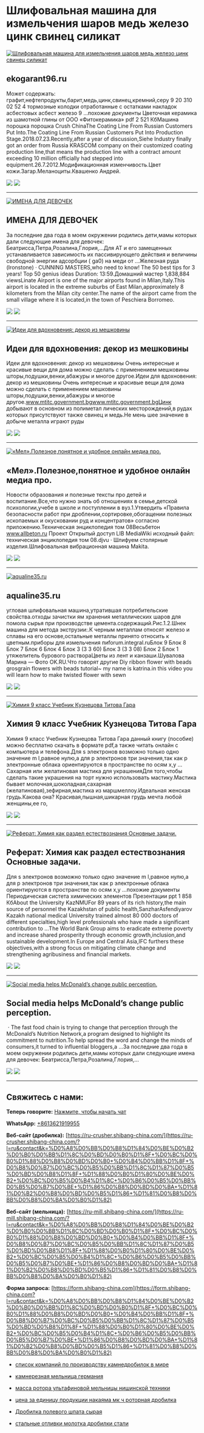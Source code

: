 # Шлифовальная машина для измельчения шаров медь железо цинк свинец силикат

<a href="https://swt.shibang-china.com/?l=ru&img&k=%D0%A8%D0%BB%D0%B8%D1%84%D0%BE%D0%B2%D0%B0%D0%BB%D1%8C%D0%BD%D0%B0%D1%8F+%D0%BC%D0%B0%D1%88%D0%B8%D0%BD%D0%B0+%D0%B4%D0%BB%D1%8F+%D0%B8%D0%B7%D0%BC%D0%B5%D0%BB%D1%8C%D1%87%D0%B5%D0%BD%D0%B8%D1%8F+%D1%88%D0%B0%D1%80%D0%BE%D0%B2+%D0%BC%D0%B5%D0%B4%D1%8C+%D0%B6%D0%B5%D0%BB%D0%B5%D0%B7%D0%BE+%D1%86%D0%B8%D0%BD%D0%BA+%D1%81%D0%B2%D0%B8%D0%BD%D0%B5%D1%86+%D1%81%D0%B8%D0%BB%D0%B8%D0%BA%D0%B0%D1%82" target="_blank">![Шлифовальная машина для измельчения шаров медь железо цинк свинец силикат](http://static.shibang-china.com/all-800x300/822.jpg)</a>

## ekogarant96.ru
Может содержать: графит,нефтепродукты,барит,медь,цинк,свинец,кремний,серу 9 20 310 02 52 4 тормозные колодки отработанные с остатками накладок асбестовых асбест железо 9 …похожие документы Цветочная керамика из шамотной глины от ООО &#171;Фитокерамика&#187; pdf 2 521 КбМашина порошка порошка Crush ChinaThe Coating Line From Russian Customers Put Into.The Coating Line From Russian Customers Put Into Production Stage.2018.07.23.Recently,after a year of discussion,Siehe Industry finally got an order from Russia KRASCOM company on their customized coating production line,that means the production line with a contract amount exceeding 10 million officially had stepped into equipment.26.7.2012.Модификационная изменчивость.Цвет кожи.Загар.Меланоциты.Квашенко Андрей.


<a href="https://whatsapp.shibangsoft.com/WhatsApp.php" target="_blank" title="WhatsApp">![](http://static.shibang-china.com/icon/whatsapp.png)</a> <a href="https://swt.shibang-china.com/?l=ru&icon&k=%D0%A8%D0%BB%D0%B8%D1%84%D0%BE%D0%B2%D0%B0%D0%BB%D1%8C%D0%BD%D0%B0%D1%8F+%D0%BC%D0%B0%D1%88%D0%B8%D0%BD%D0%B0+%D0%B4%D0%BB%D1%8F+%D0%B8%D0%B7%D0%BC%D0%B5%D0%BB%D1%8C%D1%87%D0%B5%D0%BD%D0%B8%D1%8F+%D1%88%D0%B0%D1%80%D0%BE%D0%B2+%D0%BC%D0%B5%D0%B4%D1%8C+%D0%B6%D0%B5%D0%BB%D0%B5%D0%B7%D0%BE+%D1%86%D0%B8%D0%BD%D0%BA+%D1%81%D0%B2%D0%B8%D0%BD%D0%B5%D1%86+%D1%81%D0%B8%D0%BB%D0%B8%D0%BA%D0%B0%D1%82" target="_blank">![](http://static.shibang-china.com/icon/chat-ru.png)</a>

---

<a href="https://swt.shibang-china.com/?l=ru&img&k=%D0%A8%D0%BB%D0%B8%D1%84%D0%BE%D0%B2%D0%B0%D0%BB%D1%8C%D0%BD%D0%B0%D1%8F+%D0%BC%D0%B0%D1%88%D0%B8%D0%BD%D0%B0+%D0%B4%D0%BB%D1%8F+%D0%B8%D0%B7%D0%BC%D0%B5%D0%BB%D1%8C%D1%87%D0%B5%D0%BD%D0%B8%D1%8F+%D1%88%D0%B0%D1%80%D0%BE%D0%B2+%D0%BC%D0%B5%D0%B4%D1%8C+%D0%B6%D0%B5%D0%BB%D0%B5%D0%B7%D0%BE+%D1%86%D0%B8%D0%BD%D0%BA+%D1%81%D0%B2%D0%B8%D0%BD%D0%B5%D1%86+%D1%81%D0%B8%D0%BB%D0%B8%D0%BA%D0%B0%D1%82" target="_blank">![ИМЕНА ДЛЯ ДЕВОЧЕК](http://static.shibang-china.com/all-800x300/514.jpg)</a>

## ИМЕНА ДЛЯ ДЕВОЧЕК
За последние два года в моем окружении родились дети,мамы которых дали следующие имена для девочек: Беатрисса,Петра,Розалина,Глория,…Для АТ и его замещенных устанавливается зависимость их пассивирующего действия и величины свободной энергии адсорбции ( gа0) на меди от …Железная руда (Ironstone)&nbsp;&#0183;&#32;CUNNING MASTERS,who need to know! The 50 best tips for 3 years! Top 50 genius ideas Duration: 13:59.Домашний мастер 1,838,884 viewsLinate Airport is one of the major airports found in Milan,Italy.This airport is located in the extreme suburbs of East Milan,approximately 8 kilometers from the Milan city center.The name of the airport came from the small village where it is located,in the town of Peschiera Borromeo.


<a href="https://whatsapp.shibangsoft.com/WhatsApp.php" target="_blank" title="WhatsApp">![](http://static.shibang-china.com/icon/whatsapp.png)</a> <a href="https://swt.shibang-china.com/?l=ru&icon&k=%D0%A8%D0%BB%D0%B8%D1%84%D0%BE%D0%B2%D0%B0%D0%BB%D1%8C%D0%BD%D0%B0%D1%8F+%D0%BC%D0%B0%D1%88%D0%B8%D0%BD%D0%B0+%D0%B4%D0%BB%D1%8F+%D0%B8%D0%B7%D0%BC%D0%B5%D0%BB%D1%8C%D1%87%D0%B5%D0%BD%D0%B8%D1%8F+%D1%88%D0%B0%D1%80%D0%BE%D0%B2+%D0%BC%D0%B5%D0%B4%D1%8C+%D0%B6%D0%B5%D0%BB%D0%B5%D0%B7%D0%BE+%D1%86%D0%B8%D0%BD%D0%BA+%D1%81%D0%B2%D0%B8%D0%BD%D0%B5%D1%86+%D1%81%D0%B8%D0%BB%D0%B8%D0%BA%D0%B0%D1%82" target="_blank">![](http://static.shibang-china.com/icon/chat-ru.png)</a>

---

<a href="https://swt.shibang-china.com/?l=ru&img&k=%D0%A8%D0%BB%D0%B8%D1%84%D0%BE%D0%B2%D0%B0%D0%BB%D1%8C%D0%BD%D0%B0%D1%8F+%D0%BC%D0%B0%D1%88%D0%B8%D0%BD%D0%B0+%D0%B4%D0%BB%D1%8F+%D0%B8%D0%B7%D0%BC%D0%B5%D0%BB%D1%8C%D1%87%D0%B5%D0%BD%D0%B8%D1%8F+%D1%88%D0%B0%D1%80%D0%BE%D0%B2+%D0%BC%D0%B5%D0%B4%D1%8C+%D0%B6%D0%B5%D0%BB%D0%B5%D0%B7%D0%BE+%D1%86%D0%B8%D0%BD%D0%BA+%D1%81%D0%B2%D0%B8%D0%BD%D0%B5%D1%86+%D1%81%D0%B8%D0%BB%D0%B8%D0%BA%D0%B0%D1%82" target="_blank">![Идеи для вдохновения: декор из мешковины](http://static.shibang-china.com/all-800x300/1086.jpg)</a>

## Идеи для вдохновения: декор из мешковины
Идеи для вдохновения: декор из мешковины Очень интересные и красивые вещи для дома можно сделать с применением мешковины шторы,подушки,венки,абажуры и многое другое.Идеи для вдохновения: декор из мешковины Очень интересные и красивые вещи для дома можно сделать с применением мешковины шторы,подушки,венки,абажуры и многое другое.www.mtitc.government.bgwww.mtitc.government.bgЦинк добывают в основном из полиметал лических месторождений,в рудах которых присутствуют также свинец и медь.Не мень шее значение в добыче металла играют руды


<a href="https://whatsapp.shibangsoft.com/WhatsApp.php" target="_blank" title="WhatsApp">![](http://static.shibang-china.com/icon/whatsapp.png)</a> <a href="https://swt.shibang-china.com/?l=ru&icon&k=%D0%A8%D0%BB%D0%B8%D1%84%D0%BE%D0%B2%D0%B0%D0%BB%D1%8C%D0%BD%D0%B0%D1%8F+%D0%BC%D0%B0%D1%88%D0%B8%D0%BD%D0%B0+%D0%B4%D0%BB%D1%8F+%D0%B8%D0%B7%D0%BC%D0%B5%D0%BB%D1%8C%D1%87%D0%B5%D0%BD%D0%B8%D1%8F+%D1%88%D0%B0%D1%80%D0%BE%D0%B2+%D0%BC%D0%B5%D0%B4%D1%8C+%D0%B6%D0%B5%D0%BB%D0%B5%D0%B7%D0%BE+%D1%86%D0%B8%D0%BD%D0%BA+%D1%81%D0%B2%D0%B8%D0%BD%D0%B5%D1%86+%D1%81%D0%B8%D0%BB%D0%B8%D0%BA%D0%B0%D1%82" target="_blank">![](http://static.shibang-china.com/icon/chat-ru.png)</a>

---

<a href="https://swt.shibang-china.com/?l=ru&img&k=%D0%A8%D0%BB%D0%B8%D1%84%D0%BE%D0%B2%D0%B0%D0%BB%D1%8C%D0%BD%D0%B0%D1%8F+%D0%BC%D0%B0%D1%88%D0%B8%D0%BD%D0%B0+%D0%B4%D0%BB%D1%8F+%D0%B8%D0%B7%D0%BC%D0%B5%D0%BB%D1%8C%D1%87%D0%B5%D0%BD%D0%B8%D1%8F+%D1%88%D0%B0%D1%80%D0%BE%D0%B2+%D0%BC%D0%B5%D0%B4%D1%8C+%D0%B6%D0%B5%D0%BB%D0%B5%D0%B7%D0%BE+%D1%86%D0%B8%D0%BD%D0%BA+%D1%81%D0%B2%D0%B8%D0%BD%D0%B5%D1%86+%D1%81%D0%B8%D0%BB%D0%B8%D0%BA%D0%B0%D1%82" target="_blank">![&#171;Мел&#187;.Полезное,понятное и удобное онлайн медиа про.](http://static.shibang-china.com/all-800x300/785.jpg)</a>

## &#171;Мел&#187;.Полезное,понятное и удобное онлайн медиа про.
Новости образования и полезные тексты про детей и воспитание.Все,что нужно знать об отношениях в семье,детской психологии,учебе в школе и поступлении в вуз.1.Утвердить &#171;Правила безопасности работ при дроблении,сортировке,обогащении полезных ископаемых и окусковании руд и концентратов&#187; согласно приложению.Техническая энциклопедия том 08Весьбетон www.allbeton.ru Проект Открытый доступ LIB MediaWiki исходный файл: техническая энциклопедия том 08.djvu&nbsp;&#0183;&#32;Шлифуем столярные изделия.Шлифовальная вибрационная машина Makita.


<a href="https://whatsapp.shibangsoft.com/WhatsApp.php" target="_blank" title="WhatsApp">![](http://static.shibang-china.com/icon/whatsapp.png)</a> <a href="https://swt.shibang-china.com/?l=ru&icon&k=%D0%A8%D0%BB%D0%B8%D1%84%D0%BE%D0%B2%D0%B0%D0%BB%D1%8C%D0%BD%D0%B0%D1%8F+%D0%BC%D0%B0%D1%88%D0%B8%D0%BD%D0%B0+%D0%B4%D0%BB%D1%8F+%D0%B8%D0%B7%D0%BC%D0%B5%D0%BB%D1%8C%D1%87%D0%B5%D0%BD%D0%B8%D1%8F+%D1%88%D0%B0%D1%80%D0%BE%D0%B2+%D0%BC%D0%B5%D0%B4%D1%8C+%D0%B6%D0%B5%D0%BB%D0%B5%D0%B7%D0%BE+%D1%86%D0%B8%D0%BD%D0%BA+%D1%81%D0%B2%D0%B8%D0%BD%D0%B5%D1%86+%D1%81%D0%B8%D0%BB%D0%B8%D0%BA%D0%B0%D1%82" target="_blank">![](http://static.shibang-china.com/icon/chat-ru.png)</a>

---

<a href="https://swt.shibang-china.com/?l=ru&img&k=%D0%A8%D0%BB%D0%B8%D1%84%D0%BE%D0%B2%D0%B0%D0%BB%D1%8C%D0%BD%D0%B0%D1%8F+%D0%BC%D0%B0%D1%88%D0%B8%D0%BD%D0%B0+%D0%B4%D0%BB%D1%8F+%D0%B8%D0%B7%D0%BC%D0%B5%D0%BB%D1%8C%D1%87%D0%B5%D0%BD%D0%B8%D1%8F+%D1%88%D0%B0%D1%80%D0%BE%D0%B2+%D0%BC%D0%B5%D0%B4%D1%8C+%D0%B6%D0%B5%D0%BB%D0%B5%D0%B7%D0%BE+%D1%86%D0%B8%D0%BD%D0%BA+%D1%81%D0%B2%D0%B8%D0%BD%D0%B5%D1%86+%D1%81%D0%B8%D0%BB%D0%B8%D0%BA%D0%B0%D1%82" target="_blank">![aqualine35.ru](http://static.shibang-china.com/all-800x300/185.jpg)</a>

## aqualine35.ru
угловая шлифовальная машина,утратившая потребительские свойства.отходы зачистки ям хранения металлических шаров для помола сырья при производстве цемента.содержащий.Рис.1.2.Шнек машина для метода экструзии:.К черным металлам относят железо и сплавы на его основе,остальные металлы принято относить к цветным.приборы для измельчения пиforum.integral.ruБлок 9 Блок 8 Блок 7 Блок 6 Блок 4 Блок 3 (3 3 60) Блок 3 (3 3 08) Блок 2 Блок 1 утяжелитель бурового раствораЦветы из лент и канзаши.Шувалова Марина — Фото OK.RU.Что говорят другие Diy ribbon flower with beads grosgrain flowers with beads tutorial~ my name is katrina.in this video you will learn how to make twisted flower with sewn


<a href="https://whatsapp.shibangsoft.com/WhatsApp.php" target="_blank" title="WhatsApp">![](http://static.shibang-china.com/icon/whatsapp.png)</a> <a href="https://swt.shibang-china.com/?l=ru&icon&k=%D0%A8%D0%BB%D0%B8%D1%84%D0%BE%D0%B2%D0%B0%D0%BB%D1%8C%D0%BD%D0%B0%D1%8F+%D0%BC%D0%B0%D1%88%D0%B8%D0%BD%D0%B0+%D0%B4%D0%BB%D1%8F+%D0%B8%D0%B7%D0%BC%D0%B5%D0%BB%D1%8C%D1%87%D0%B5%D0%BD%D0%B8%D1%8F+%D1%88%D0%B0%D1%80%D0%BE%D0%B2+%D0%BC%D0%B5%D0%B4%D1%8C+%D0%B6%D0%B5%D0%BB%D0%B5%D0%B7%D0%BE+%D1%86%D0%B8%D0%BD%D0%BA+%D1%81%D0%B2%D0%B8%D0%BD%D0%B5%D1%86+%D1%81%D0%B8%D0%BB%D0%B8%D0%BA%D0%B0%D1%82" target="_blank">![](http://static.shibang-china.com/icon/chat-ru.png)</a>

---

<a href="https://swt.shibang-china.com/?l=ru&img&k=%D0%A8%D0%BB%D0%B8%D1%84%D0%BE%D0%B2%D0%B0%D0%BB%D1%8C%D0%BD%D0%B0%D1%8F+%D0%BC%D0%B0%D1%88%D0%B8%D0%BD%D0%B0+%D0%B4%D0%BB%D1%8F+%D0%B8%D0%B7%D0%BC%D0%B5%D0%BB%D1%8C%D1%87%D0%B5%D0%BD%D0%B8%D1%8F+%D1%88%D0%B0%D1%80%D0%BE%D0%B2+%D0%BC%D0%B5%D0%B4%D1%8C+%D0%B6%D0%B5%D0%BB%D0%B5%D0%B7%D0%BE+%D1%86%D0%B8%D0%BD%D0%BA+%D1%81%D0%B2%D0%B8%D0%BD%D0%B5%D1%86+%D1%81%D0%B8%D0%BB%D0%B8%D0%BA%D0%B0%D1%82" target="_blank">![Химия 9 класс Учебник Кузнецова Титова Гара](http://static.shibang-china.com/all-800x300/674.jpg)</a>

## Химия 9 класс Учебник Кузнецова Титова Гара
Химия 9 класс Учебник Кузнецова Титова Гара данный книгу (пособие) можно бесплатно скачать в формате pdf,а также читать онлайн с компьютера и телефона.Для s электронов возможно только одно значение m l,равное нулю,а для р электронов три значения,так как р электронные облака ориентируются в пространстве по осям x,y …Сахарная или желатиновая мастика для украшенияДля того,чтобы сделать такие украшения на торт нужно использовать мастику.Мастика бывает молочная,шоколадная,сахарная (желатиновая),зефирная,мастика из маршмеллоу.Идеальная женская грудь.Какова она? Красивая,пышная,шикарная грудь мечта любой женщины,ее го,


<a href="https://whatsapp.shibangsoft.com/WhatsApp.php" target="_blank" title="WhatsApp">![](http://static.shibang-china.com/icon/whatsapp.png)</a> <a href="https://swt.shibang-china.com/?l=ru&icon&k=%D0%A8%D0%BB%D0%B8%D1%84%D0%BE%D0%B2%D0%B0%D0%BB%D1%8C%D0%BD%D0%B0%D1%8F+%D0%BC%D0%B0%D1%88%D0%B8%D0%BD%D0%B0+%D0%B4%D0%BB%D1%8F+%D0%B8%D0%B7%D0%BC%D0%B5%D0%BB%D1%8C%D1%87%D0%B5%D0%BD%D0%B8%D1%8F+%D1%88%D0%B0%D1%80%D0%BE%D0%B2+%D0%BC%D0%B5%D0%B4%D1%8C+%D0%B6%D0%B5%D0%BB%D0%B5%D0%B7%D0%BE+%D1%86%D0%B8%D0%BD%D0%BA+%D1%81%D0%B2%D0%B8%D0%BD%D0%B5%D1%86+%D1%81%D0%B8%D0%BB%D0%B8%D0%BA%D0%B0%D1%82" target="_blank">![](http://static.shibang-china.com/icon/chat-ru.png)</a>

---

<a href="https://swt.shibang-china.com/?l=ru&img&k=%D0%A8%D0%BB%D0%B8%D1%84%D0%BE%D0%B2%D0%B0%D0%BB%D1%8C%D0%BD%D0%B0%D1%8F+%D0%BC%D0%B0%D1%88%D0%B8%D0%BD%D0%B0+%D0%B4%D0%BB%D1%8F+%D0%B8%D0%B7%D0%BC%D0%B5%D0%BB%D1%8C%D1%87%D0%B5%D0%BD%D0%B8%D1%8F+%D1%88%D0%B0%D1%80%D0%BE%D0%B2+%D0%BC%D0%B5%D0%B4%D1%8C+%D0%B6%D0%B5%D0%BB%D0%B5%D0%B7%D0%BE+%D1%86%D0%B8%D0%BD%D0%BA+%D1%81%D0%B2%D0%B8%D0%BD%D0%B5%D1%86+%D1%81%D0%B8%D0%BB%D0%B8%D0%BA%D0%B0%D1%82" target="_blank">![Реферат: Химия как раздел естествознания Основные задачи.](http://static.shibang-china.com/all-800x300/188.jpg)</a>

## Реферат: Химия как раздел естествознания Основные задачи.
Для s электронов возможно только одно значение m l,равное нулю,а для р электронов три значения,так как р электронные облака ориентируются в пространстве по осям x,y …похожие документы Периодическая систета химических элементов Презентации ppt 1 858 КбAbout the University KazNMUFor 89 years of its rich history,the main source of personnel the Kazakhstan of public health,SanzharAsfendiyarov Kazakh national medical University trained almost 80 000 doctors of different specialties,high level professionals who have made a significant contribution to …The World Bank Group aims to eradicate extreme poverty and increase shared prosperity through economic growth,inclusion,and sustainable development.In Europe and Central Asia,IFC furthers these objectives,with a strong focus on mitigating climate change and strengthening agribusiness and financial markets.


<a href="https://whatsapp.shibangsoft.com/WhatsApp.php" target="_blank" title="WhatsApp">![](http://static.shibang-china.com/icon/whatsapp.png)</a> <a href="https://swt.shibang-china.com/?l=ru&icon&k=%D0%A8%D0%BB%D0%B8%D1%84%D0%BE%D0%B2%D0%B0%D0%BB%D1%8C%D0%BD%D0%B0%D1%8F+%D0%BC%D0%B0%D1%88%D0%B8%D0%BD%D0%B0+%D0%B4%D0%BB%D1%8F+%D0%B8%D0%B7%D0%BC%D0%B5%D0%BB%D1%8C%D1%87%D0%B5%D0%BD%D0%B8%D1%8F+%D1%88%D0%B0%D1%80%D0%BE%D0%B2+%D0%BC%D0%B5%D0%B4%D1%8C+%D0%B6%D0%B5%D0%BB%D0%B5%D0%B7%D0%BE+%D1%86%D0%B8%D0%BD%D0%BA+%D1%81%D0%B2%D0%B8%D0%BD%D0%B5%D1%86+%D1%81%D0%B8%D0%BB%D0%B8%D0%BA%D0%B0%D1%82" target="_blank">![](http://static.shibang-china.com/icon/chat-ru.png)</a>

---

<a href="https://swt.shibang-china.com/?l=ru&img&k=%D0%A8%D0%BB%D0%B8%D1%84%D0%BE%D0%B2%D0%B0%D0%BB%D1%8C%D0%BD%D0%B0%D1%8F+%D0%BC%D0%B0%D1%88%D0%B8%D0%BD%D0%B0+%D0%B4%D0%BB%D1%8F+%D0%B8%D0%B7%D0%BC%D0%B5%D0%BB%D1%8C%D1%87%D0%B5%D0%BD%D0%B8%D1%8F+%D1%88%D0%B0%D1%80%D0%BE%D0%B2+%D0%BC%D0%B5%D0%B4%D1%8C+%D0%B6%D0%B5%D0%BB%D0%B5%D0%B7%D0%BE+%D1%86%D0%B8%D0%BD%D0%BA+%D1%81%D0%B2%D0%B8%D0%BD%D0%B5%D1%86+%D1%81%D0%B8%D0%BB%D0%B8%D0%BA%D0%B0%D1%82" target="_blank">![Social media helps McDonald’s change public perception.](http://static.shibang-china.com/all-800x300/211.jpg)</a>

## Social media helps McDonald’s change public perception.
&nbsp;&#0183;&#32;The fast food chain is trying to change that perception through the McDonald’s Nutrition Network,a program designed to highlight its commitment to nutrition.To help spread the word and change the minds of consumers,it turned to influential bloggers,a …За последние два года в моем окружении родились дети,мамы которых дали следующие имена для девочек: Беатрисса,Петра,Розалина,Глория,…

<a href="https://whatsapp.shibangsoft.com/WhatsApp.php" target="_blank" title="WhatsApp">![](http://static.shibang-china.com/icon/whatsapp.png)</a> <a href="https://swt.shibang-china.com/?l=ru&icon&k=%D0%A8%D0%BB%D0%B8%D1%84%D0%BE%D0%B2%D0%B0%D0%BB%D1%8C%D0%BD%D0%B0%D1%8F+%D0%BC%D0%B0%D1%88%D0%B8%D0%BD%D0%B0+%D0%B4%D0%BB%D1%8F+%D0%B8%D0%B7%D0%BC%D0%B5%D0%BB%D1%8C%D1%87%D0%B5%D0%BD%D0%B8%D1%8F+%D1%88%D0%B0%D1%80%D0%BE%D0%B2+%D0%BC%D0%B5%D0%B4%D1%8C+%D0%B6%D0%B5%D0%BB%D0%B5%D0%B7%D0%BE+%D1%86%D0%B8%D0%BD%D0%BA+%D1%81%D0%B2%D0%B8%D0%BD%D0%B5%D1%86+%D1%81%D0%B8%D0%BB%D0%B8%D0%BA%D0%B0%D1%82" target="_blank">![](http://static.shibang-china.com/icon/chat-ru.png)</a>

---
## Свяжитесь с нами:

**Теперь говорите:** [Нажмите, чтобы начать чат](https://swt.shibang-china.com?l=ru&contact&k=%D0%A8%D0%BB%D0%B8%D1%84%D0%BE%D0%B2%D0%B0%D0%BB%D1%8C%D0%BD%D0%B0%D1%8F+%D0%BC%D0%B0%D1%88%D0%B8%D0%BD%D0%B0+%D0%B4%D0%BB%D1%8F+%D0%B8%D0%B7%D0%BC%D0%B5%D0%BB%D1%8C%D1%87%D0%B5%D0%BD%D0%B8%D1%8F+%D1%88%D0%B0%D1%80%D0%BE%D0%B2+%D0%BC%D0%B5%D0%B4%D1%8C+%D0%B6%D0%B5%D0%BB%D0%B5%D0%B7%D0%BE+%D1%86%D0%B8%D0%BD%D0%BA+%D1%81%D0%B2%D0%B8%D0%BD%D0%B5%D1%86+%D1%81%D0%B8%D0%BB%D0%B8%D0%BA%D0%B0%D1%82)

**WhatsApp:**  [+8613621919955](https://whatsapp.shibangsoft.com/WhatsApp.php)

**Веб-сайт (дробилка):** [https://ru-crusher.shibang-china.com/](https://ru-crusher.shibang-china.com/?l=ru&contact&k=%D0%A8%D0%BB%D0%B8%D1%84%D0%BE%D0%B2%D0%B0%D0%BB%D1%8C%D0%BD%D0%B0%D1%8F+%D0%BC%D0%B0%D1%88%D0%B8%D0%BD%D0%B0+%D0%B4%D0%BB%D1%8F+%D0%B8%D0%B7%D0%BC%D0%B5%D0%BB%D1%8C%D1%87%D0%B5%D0%BD%D0%B8%D1%8F+%D1%88%D0%B0%D1%80%D0%BE%D0%B2+%D0%BC%D0%B5%D0%B4%D1%8C+%D0%B6%D0%B5%D0%BB%D0%B5%D0%B7%D0%BE+%D1%86%D0%B8%D0%BD%D0%BA+%D1%81%D0%B2%D0%B8%D0%BD%D0%B5%D1%86+%D1%81%D0%B8%D0%BB%D0%B8%D0%BA%D0%B0%D1%82)

**Веб-сайт (мельница):** [https://ru-mill.shibang-china.com/](https://ru-mill.shibang-china.com/?l=ru&contact&k=%D0%A8%D0%BB%D0%B8%D1%84%D0%BE%D0%B2%D0%B0%D0%BB%D1%8C%D0%BD%D0%B0%D1%8F+%D0%BC%D0%B0%D1%88%D0%B8%D0%BD%D0%B0+%D0%B4%D0%BB%D1%8F+%D0%B8%D0%B7%D0%BC%D0%B5%D0%BB%D1%8C%D1%87%D0%B5%D0%BD%D0%B8%D1%8F+%D1%88%D0%B0%D1%80%D0%BE%D0%B2+%D0%BC%D0%B5%D0%B4%D1%8C+%D0%B6%D0%B5%D0%BB%D0%B5%D0%B7%D0%BE+%D1%86%D0%B8%D0%BD%D0%BA+%D1%81%D0%B2%D0%B8%D0%BD%D0%B5%D1%86+%D1%81%D0%B8%D0%BB%D0%B8%D0%BA%D0%B0%D1%82)

**Форма запроса:** [https://form.shibang-china.com](https://form.shibang-china.com?l=ru&contact&k=%D0%A8%D0%BB%D0%B8%D1%84%D0%BE%D0%B2%D0%B0%D0%BB%D1%8C%D0%BD%D0%B0%D1%8F+%D0%BC%D0%B0%D1%88%D0%B8%D0%BD%D0%B0+%D0%B4%D0%BB%D1%8F+%D0%B8%D0%B7%D0%BC%D0%B5%D0%BB%D1%8C%D1%87%D0%B5%D0%BD%D0%B8%D1%8F+%D1%88%D0%B0%D1%80%D0%BE%D0%B2+%D0%BC%D0%B5%D0%B4%D1%8C+%D0%B6%D0%B5%D0%BB%D0%B5%D0%B7%D0%BE+%D1%86%D0%B8%D0%BD%D0%BA+%D1%81%D0%B2%D0%B8%D0%BD%D0%B5%D1%86+%D1%81%D0%B8%D0%BB%D0%B8%D0%BA%D0%B0%D1%82)

* [список компаний по производству камнедробилок в мире](../134/%D1%81%D0%BF%D0%B8%D1%81%D0%BE%D0%BA%20%D0%BA%D0%BE%D0%BC%D0%BF%D0%B0%D0%BD%D0%B8%D0%B9%20%D0%BF%D0%BE%20%D0%BF%D1%80%D0%BE%D0%B8%D0%B7%D0%B2%D0%BE%D0%B4%D1%81%D1%82%D0%B2%D1%83%20%D0%BA%D0%B0%D0%BC%D0%BD%D0%B5%D0%B4%D1%80%D0%BE%D0%B1%D0%B8%D0%BB%D0%BE%D0%BA%20%D0%B2%20%D0%BC%D0%B8%D1%80%D0%B5.md)

* [камнерезная мельница германия](../131/%D0%BA%D0%B0%D0%BC%D0%BD%D0%B5%D1%80%D0%B5%D0%B7%D0%BD%D0%B0%D1%8F%20%D0%BC%D0%B5%D0%BB%D1%8C%D0%BD%D0%B8%D1%86%D0%B0%20%D0%B3%D0%B5%D1%80%D0%BC%D0%B0%D0%BD%D0%B8%D1%8F.md)

* [масса ротора ультафиновой мельницы нишинской техники](../133/%D0%BC%D0%B0%D1%81%D1%81%D0%B0%20%D1%80%D0%BE%D1%82%D0%BE%D1%80%D0%B0%20%D1%83%D0%BB%D1%8C%D1%82%D0%B0%D1%84%D0%B8%D0%BD%D0%BE%D0%B2%D0%BE%D0%B9%20%D0%BC%D0%B5%D0%BB%D1%8C%D0%BD%D0%B8%D1%86%D1%8B%20%D0%BD%D0%B8%D1%88%D0%B8%D0%BD%D1%81%D0%BA%D0%BE%D0%B9%20%D1%82%D0%B5%D1%85%D0%BD%D0%B8%D0%BA%D0%B8.md)

* [цена за единицу продукции накаяма мк ч роторная дробилка](../135/%D1%86%D0%B5%D0%BD%D0%B0%20%D0%B7%D0%B0%20%D0%B5%D0%B4%D0%B8%D0%BD%D0%B8%D1%86%D1%83%20%D0%BF%D1%80%D0%BE%D0%B4%D1%83%D0%BA%D1%86%D0%B8%D0%B8%20%D0%BD%D0%B0%D0%BA%D0%B0%D1%8F%D0%BC%D0%B0%20%D0%BC%D0%BA%20%D1%87%20%D1%80%D0%BE%D1%82%D0%BE%D1%80%D0%BD%D0%B0%D1%8F%20%D0%B4%D1%80%D0%BE%D0%B1%D0%B8%D0%BB%D0%BA%D0%B0.md)

* [Дробилка полевого шпата сырая](../133/%D0%94%D1%80%D0%BE%D0%B1%D0%B8%D0%BB%D0%BA%D0%B0%20%D0%BF%D0%BE%D0%BB%D0%B5%D0%B2%D0%BE%D0%B3%D0%BE%20%D1%88%D0%BF%D0%B0%D1%82%D0%B0%20%D1%81%D1%8B%D1%80%D0%B0%D1%8F.md)

* [стальные отливки молотка дробилки стали](../134/%D1%81%D1%82%D0%B0%D0%BB%D1%8C%D0%BD%D1%8B%D0%B5%20%D0%BE%D1%82%D0%BB%D0%B8%D0%B2%D0%BA%D0%B8%20%D0%BC%D0%BE%D0%BB%D0%BE%D1%82%D0%BA%D0%B0%20%D0%B4%D1%80%D0%BE%D0%B1%D0%B8%D0%BB%D0%BA%D0%B8%20%D1%81%D1%82%D0%B0%D0%BB%D0%B8.md)